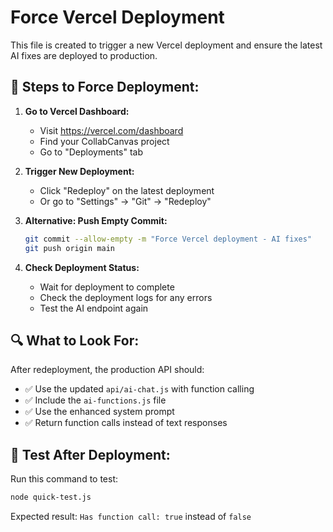 # Force Vercel Deployment

This file is created to trigger a new Vercel deployment and ensure the latest AI fixes are deployed to production.

## 🚀 **Steps to Force Deployment:**

1. **Go to Vercel Dashboard:**
   - Visit https://vercel.com/dashboard
   - Find your CollabCanvas project
   - Go to "Deployments" tab

2. **Trigger New Deployment:**
   - Click "Redeploy" on the latest deployment
   - Or go to "Settings" → "Git" → "Redeploy"

3. **Alternative: Push Empty Commit:**
   ```bash
   git commit --allow-empty -m "Force Vercel deployment - AI fixes"
   git push origin main
   ```

4. **Check Deployment Status:**
   - Wait for deployment to complete
   - Check the deployment logs for any errors
   - Test the AI endpoint again

## 🔍 **What to Look For:**

After redeployment, the production API should:
- ✅ Use the updated `api/ai-chat.js` with function calling
- ✅ Include the `ai-functions.js` file
- ✅ Use the enhanced system prompt
- ✅ Return function calls instead of text responses

## 🧪 **Test After Deployment:**

Run this command to test:
```bash
node quick-test.js
```

Expected result: `Has function call: true` instead of `false`
